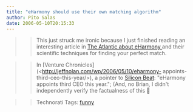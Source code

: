 ```yaml
---
title: "eHarmony should use their own matching algorithm"
author: Pito Salas
date: 2006-05-10T20:15:33
---
```



>>

>> This just struck me ironic because I just finished reading an interesting
article in [The Atlantic about eHarmony
](<http://www.theatlantic.com/doc/prem/200603/online-love>)and their
scientific techniques for finding your perfect match.

>>

>> In [Venture Chronicles](<http://jeffnolan.com/wp/2006/05/10/eharmony-
appoints-third-ceo-this-year/>), a pointer to [Silicon
Beat](<http://www.siliconbeat.com/entries/2006/05/09/whats_up_at_eharmony_appoints_third_ceo_this_year.html>):
"eHarmony appoints third CEO this year."; (And, no Brian, I didn't
independently verify the factualness of this 🙂

>>

>> Technorati Tags: [funny](<http://www.technorati.com/tag/funny>)


